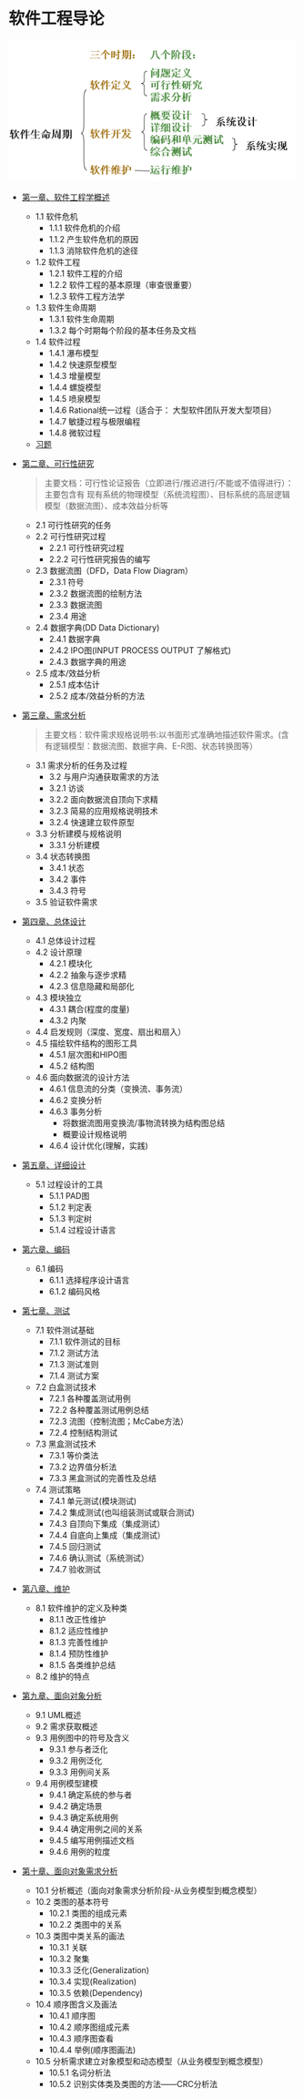 # 软件工程导论

<div align="center"><img src="./第二章、可行性研究/img/软件生命周期.png"/></div>

* [第一章、软件工程学概述](./第一章、软件工程学概述/第一章软件工程学概述.md)
  * 1.1 软件危机
    * 1.1.1 软件危机的介绍
    * 1.1.2 产生软件危机的原因
    * 1.1.3 消除软件危机的途径
  * 1.2 软件工程
    * 1.2.1 软件工程的介绍
    * 1.2.2 软件工程的基本原理（审查很重要）
    * 1.2.3 软件工程方法学
  * 1.3 软件生命周期
    * 1.3.1 软件生命周期
    * 1.3.2 每个时期每个阶段的基本任务及文档
  * 1.4 软件过程
    * 1.4.1 瀑布模型
    * 1.4.2 快速原型模型
    * 1.4.3 增量模型
    * 1.4.4 螺旋模型
    * 1.4.5 喷泉模型
    * 1.4.6 Rational统一过程（适合于： 大型软件团队开发大型项目）
    * 1.4.7 敏捷过程与极限编程
    * 1.4.8 微软过程
  * [习题](./第一章、软件工程学概述/习题.md)
  
* [第二章、可行性研究](./第二章、可行性研究/第二章可行性研究.md)

	>主要文档：可行性论证报告（立即进行/推迟进行/不能或不值得进行）：主要包含有 现有系统的物理模型（系统流程图）、目标系统的高层逻辑模型（数据流图）、成本效益分析等


  * 2.1 可行性研究的任务
  * 2.2 可行性研究过程
    * 2.2.1 可行性研究过程
    * 2.2.2 可行性研究报告的编写
  * 2.3 数据流图（DFD，Data Flow Diagram）
    * 2.3.1 符号
    * 2.3.2 数据流图的绘制方法
    * 2.3.3 数据流图
    * 2.3.4 用途
  * 2.4 数据字典(DD Data Dictionary)
    * 2.4.1 数据字典
    * 2.4.2 IPO图(INPUT PROCESS OUTPUT 了解格式)
    * 2.4.3 数据字典的用途
  * 2.5 成本/效益分析
    * 2.5.1 成本估计
    * 2.5.2 成本/效益分析的方法
* [第三章、需求分析](./第三章、需求分析/第三章需求分析.md)

	>主要文档：软件需求规格说明书:以书面形式准确地描述软件需求。(含有逻辑模型：数据流图、数据字典、E-R图、状态转换图等）

  * 3.1 需求分析的任务及过程
    * 3.2 与用户沟通获取需求的方法
    * 3.2.1 访谈
    * 3.2.2 面向数据流自顶向下求精
    * 3.2.3 简易的应用规格说明技术
    * 3.2.4 快速建立软件原型
  * 3.3  分析建模与规格说明
    * 3.3.1 分析建模
  * 3.4 状态转换图
    * 3.4.1 状态
    * 3.4.2 事件
    * 3.4.3 符号
  * 3.5 验证软件需求
* [第四章、总体设计](./第四章、总体设计/第四章总体设计.md)
  * 4.1 总体设计过程
  * 4.2 设计原理
    * 4.2.1 模块化
    * 4.2.2 抽象与逐步求精
    * 4.2.3 信息隐藏和局部化
  * 4.3 模块独立
    * 4.3.1 耦合(程度的度量)
    * 4.3.2 内聚
  * 4.4 启发规则（深度、宽度、扇出和扇入）
  * 4.5 描绘软件结构的图形工具
    * 4.5.1 层次图和HIPO图
    * 4.5.2 结构图
  * 4.6 面向数据流的设计方法
    * 4.6.1 信息流的分类（变换流、事务流）
    * 4.6.2 变换分析
    * 4.6.3 事务分析
      * 将数据流图用变换流/事物流转换为结构图总结
      * 概要设计规格说明
    * 4.6.4 设计优化(理解，实践)
* [第五章、详细设计](./第五章、详细设计/第五章详细设计.md)
  * 5.1 过程设计的工具
    * 5.1.1 PAD图
    * 5.1.2 判定表
    * 5.1.3 判定树
    * 5.1.4 过程设计语言
* [第六章、编码](./第六章、编码/第六章编码.md)
  * 6.1 编码
    * 6.1.1 选择程序设计语言
    * 6.1.2 编码风格
* [第七章、测试](./第七章、测试/第七章测试.md)
  * 7.1 软件测试基础
    * 7.1.1 软件测试的目标
    * 7.1.2 测试方法
    * 7.1.3 测试准则
    * 7.1.4 测试方案
  * 7.2 白盒测试技术
    * 7.2.1 各种覆盖测试用例
    * 7.2.2 各种覆盖测试用例总结
    * 7.2.3 流图（控制流图；McCabe方法）
    * 7.2.4 控制结构测试
  * 7.3 黑盒测试技术
    * 7.3.1 等价类法
    * 7.3.2 边界值分析法
    * 7.3.3 黑盒测试的完善性及总结
  * 7.4 测试策略
    * 7.4.1 单元测试(模块测试)
    * 7.4.2 集成测试(也叫组装测试或联合测试)
    * 7.4.3 自顶向下集成（集成测试）
    * 7.4.4 自底向上集成（集成测试）
    * 7.4.5 回归测试
    * 7.4.6 确认测试（系统测试）
    * 7.4.7 验收测试
* [第八章、维护](./第八章、维护/第八章维护.md)
  * 8.1 软件维护的定义及种类
    * 8.1.1 改正性维护
    * 8.1.2 适应性维护
    * 8.1.3 完善性维护
    * 8.1.4 预防性维护
    * 8.1.5 各类维护总结
  * 8.2 维护的特点
* [第九章、面向对象分析](./第九章、面向对象分析/第九章面向对象分析.md)
  * 9.1 UML概述
  * 9.2 需求获取概述
  * 9.3 用例图中的符号及含义
    * 9.3.1 参与者泛化
    * 9.3.2 用例泛化
    * 9.3.3 用例间关系
  * 9.4 用例模型建模
    * 9.4.1 确定系统的参与者
    * 9.4.2 确定场景
    * 9.4.3 确定系统用例
    * 9.4.4 确定用例之间的关系
    * 9.4.5 编写用例描述文档
    * 9.4.6 用例的粒度
* [第十章、面向对象需求分析](./第十章、面向对象需求分析/第十章面向对象需求分析.md)
  * 10.1 分析概述（面向对象需求分析阶段-从业务模型到概念模型）
  * 10.2 类图的基本符号
    * 10.2.1 类图的组成元素
    * 10.2.2 类图中的关系
  * 10.3 类图中类关系的画法
    * 10.3.1 关联
    * 10.3.2 聚集
    * 10.3.3 泛化(Generalization)
    * 10.3.4 实现(Realization)
    * 10.3.5 依赖(Dependency)
  * 10.4 顺序图含义及画法
    * 10.4.1 顺序图
    * 10.4.2 顺序图组成元素
    * 10.4.3 顺序图查看
    * 10.4.4 举例(顺序图画法)
  * 10.5 分析需求建立对象模型和动态模型（从业务模型到概念模型）
    * 10.5.1 名词分析法
    * 10.5.2 识别实体类及类图的方法——CRC分析法

